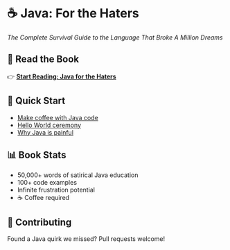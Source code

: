 # ☕ Java: For the Haters
*The Complete Survival Guide to the Language That Broke A Million Dreams*

## 📖 Read the Book
👉 **[Start Reading: Java for the Haters](java-for-haters.md)**

## 🚀 Quick Start
- [Make coffee with Java code](java-for-haters.md#-before-we-begin-making-java-with-java)
- [Hello World ceremony](java-for-haters.md#chapter-3-the-ceremony-of-hello-world)
- [Why Java is painful](java-for-haters.md#what-makes-java-special-and-by-special-we-mean-painful)

## 📊 Book Stats
- 50,000+ words of satirical Java education
- 100+ code examples  
- Infinite frustration potential
- ☕ Coffee required

## 🤝 Contributing
Found a Java quirk we missed? Pull requests welcome!
